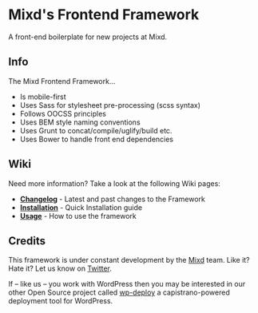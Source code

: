 # Mixd's Frontend Framework
A front-end boilerplate for new projects at Mixd.

## Info
The Mixd Frontend Framework...

- Is mobile-first
- Uses Sass for stylesheet pre-processing (scss syntax)
- Follows OOCSS principles
- Uses BEM style naming conventions
- Uses Grunt to concat/compile/uglify/build etc.
- Uses Bower to handle front end dependencies

## Wiki

Need more information? Take a look at the following Wiki pages:

- [**Changelog**](https://github.com/mixd/frontend-framework/wiki/Changelog) - Latest and past changes to the Framework
- [**Installation**](https://github.com/mixd/frontend-framework/wiki/Installation) - Quick Installation guide
- [**Usage**](https://github.com/mixd/frontend-framework/wiki/Usage) - How to use the framework

## Credits

This framework is under constant development by the [Mixd](http://mixd.co.uk) team. Like it? Hate it? Let us know on [Twitter](http://twitter.com/mixd).

If – like us – you work with WordPress then you may be interested in our other Open Source project called [wp-deploy](https://github.com/Mixd/wp-deploy) a capistrano-powered deployment tool for WordPress.